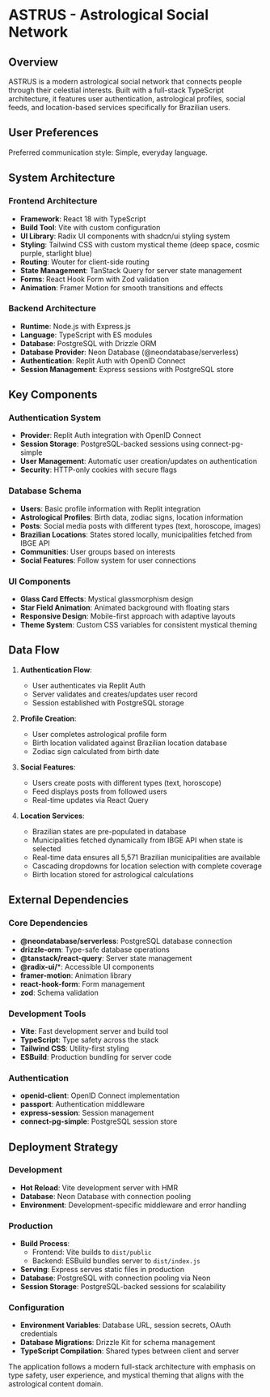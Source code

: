 # ASTRUS - Astrological Social Network

## Overview

ASTRUS is a modern astrological social network that connects people through their celestial interests. Built with a full-stack TypeScript architecture, it features user authentication, astrological profiles, social feeds, and location-based services specifically for Brazilian users.

## User Preferences

Preferred communication style: Simple, everyday language.

## System Architecture

### Frontend Architecture
- **Framework**: React 18 with TypeScript
- **Build Tool**: Vite with custom configuration
- **UI Library**: Radix UI components with shadcn/ui styling system
- **Styling**: Tailwind CSS with custom mystical theme (deep space, cosmic purple, starlight blue)
- **Routing**: Wouter for client-side routing
- **State Management**: TanStack Query for server state management
- **Forms**: React Hook Form with Zod validation
- **Animation**: Framer Motion for smooth transitions and effects

### Backend Architecture
- **Runtime**: Node.js with Express.js
- **Language**: TypeScript with ES modules
- **Database**: PostgreSQL with Drizzle ORM
- **Database Provider**: Neon Database (@neondatabase/serverless)
- **Authentication**: Replit Auth with OpenID Connect
- **Session Management**: Express sessions with PostgreSQL store

## Key Components

### Authentication System
- **Provider**: Replit Auth integration with OpenID Connect
- **Session Storage**: PostgreSQL-backed sessions using connect-pg-simple
- **User Management**: Automatic user creation/updates on authentication
- **Security**: HTTP-only cookies with secure flags

### Database Schema
- **Users**: Basic profile information with Replit integration
- **Astrological Profiles**: Birth data, zodiac signs, location information
- **Posts**: Social media posts with different types (text, horoscope, images)
- **Brazilian Locations**: States stored locally, municipalities fetched from IBGE API
- **Communities**: User groups based on interests
- **Social Features**: Follow system for user connections

### UI Components
- **Glass Card Effects**: Mystical glassmorphism design
- **Star Field Animation**: Animated background with floating stars
- **Responsive Design**: Mobile-first approach with adaptive layouts
- **Theme System**: Custom CSS variables for consistent mystical theming

## Data Flow

1. **Authentication Flow**:
   - User authenticates via Replit Auth
   - Server validates and creates/updates user record
   - Session established with PostgreSQL storage

2. **Profile Creation**:
   - User completes astrological profile form
   - Birth location validated against Brazilian location database
   - Zodiac sign calculated from birth date

3. **Social Features**:
   - Users create posts with different types (text, horoscope)
   - Feed displays posts from followed users
   - Real-time updates via React Query

4. **Location Services**:
   - Brazilian states are pre-populated in database
   - Municipalities fetched dynamically from IBGE API when state is selected
   - Real-time data ensures all 5,571 Brazilian municipalities are available
   - Cascading dropdowns for location selection with complete coverage
   - Birth location stored for astrological calculations

## External Dependencies

### Core Dependencies
- **@neondatabase/serverless**: PostgreSQL database connection
- **drizzle-orm**: Type-safe database operations
- **@tanstack/react-query**: Server state management
- **@radix-ui/***: Accessible UI components
- **framer-motion**: Animation library
- **react-hook-form**: Form management
- **zod**: Schema validation

### Development Tools
- **Vite**: Fast development server and build tool
- **TypeScript**: Type safety across the stack
- **Tailwind CSS**: Utility-first styling
- **ESBuild**: Production bundling for server code

### Authentication
- **openid-client**: OpenID Connect implementation
- **passport**: Authentication middleware
- **express-session**: Session management
- **connect-pg-simple**: PostgreSQL session store

## Deployment Strategy

### Development
- **Hot Reload**: Vite development server with HMR
- **Database**: Neon Database with connection pooling
- **Environment**: Development-specific middleware and error handling

### Production
- **Build Process**: 
  - Frontend: Vite builds to `dist/public`
  - Backend: ESBuild bundles server to `dist/index.js`
- **Serving**: Express serves static files in production
- **Database**: PostgreSQL with connection pooling via Neon
- **Session Storage**: PostgreSQL-backed sessions for scalability

### Configuration
- **Environment Variables**: Database URL, session secrets, OAuth credentials
- **Database Migrations**: Drizzle Kit for schema management
- **TypeScript Compilation**: Shared types between client and server

The application follows a modern full-stack architecture with emphasis on type safety, user experience, and mystical theming that aligns with the astrological content domain.